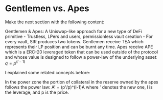 # Gentlemen vs. Apes

Make the next section with the following content:

Gentlemen & Apes: A Uniswap-like approach for a new type of DeFi primitive - Trustless, LPers and users, permissionless vault creation - For every vault, SIR produces two tokens. Gentlemen receive TEA which represents their LP position and can be burnt any time. Apes receive APE which is a ERC-20 leveraged token that can be used outside of the protocol and whose value is designed to follow a power-law of the underlying asset: $q = p^(l-1)$

I explained some related concepts before:

In the power zone the portion of collateral in the reserve owned by the apes follows the power law: A' = (p'/p)^(l-1)A where ' denotes the new one, l is the leverage, and p is the price.
